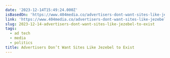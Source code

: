 ```yaml
---
date: '2023-12-14T15:49:24.000Z'
isBasedOn: 'https://www.404media.co/advertisers-dont-want-sites-like-jezebel-to-exist/'
link: 'https://www.404media.co/advertisers-dont-want-sites-like-jezebel-to-exist/'
slug: 2023-12-14-advertisers-dont-want-sites-like-jezebel-to-exist
tags:
  - ad tech
  - media
  - politics
title: Advertisers Don’t Want Sites Like Jezebel to Exist
---
```


